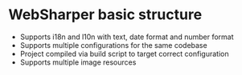 # WebSharper basic structure

- Supports i18n and l10n with text, date format and number format
- Supports multiple configurations for the same codebase
- Project compiled via build script to target correct configuration
- Supports multiple image resources